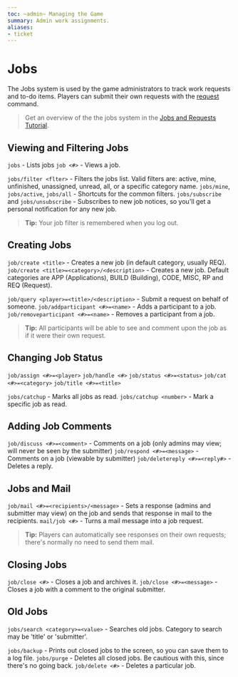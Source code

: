 ```yaml
---
toc: ~admin~ Managing the Game
summary: Admin work assignments.
aliases:
- ticket
---
```

# Jobs

The Jobs system is used by the game administrators to track work requests and to-do items.  Players can submit their own requests with the [request](/help/requests) command.

> Get an overview of the the jobs system in the [Jobs and Requests Tutorial](/help/jobs_tutorial).

## Viewing  and Filtering Jobs

`jobs` - Lists jobs
`job <#>` - Views a job.

`jobs/filter <flter>` - Filters the jobs list. Valid filters are: active, mine, unfinished, unassigned, unread, all, or a specific category name.
`jobs/mine`, `jobs/active`, `jobs/all` - Shortcuts for the common filters.
`jobs/subscribe` and `jobs/unsubscribe` - Subscribes to new job notices, so you'll get a personal notification for any new job.

> **Tip:** Your job filter is remembered when you log out.

## Creating Jobs

`job/create <title>` - Creates a new job (in default category, usually REQ).
`job/create <title>=<category>/<description>` - Creates a new job. Default categories are APP (Applications), BUILD (Building), CODE, MISC, RP and REQ (Request).

`job/query <player>=<title>/<description>` - Submit a request on behalf of someone.
`job/addparticipant <#>=<name>` - Adds a participant to a job.
`job/removeparticipant <#>=<name>` - Removes a participant from a job.

> **Tip:** All participants will be able to see and comment upon the job as if it were their own request.

## Changing Job Status

`job/assign <#>=<player>`                  `job/handle <#>` 
`job/status <#>=<status>`                  `job/cat <#>=<category>` 
`job/title <#>=<title>`   

`jobs/catchup` - Marks all jobs as read.
`jobs/catchup <number>` - Mark a specific job as read.

## Adding Job Comments

`job/discuss <#>=<comment>` - Comments on a job (only admins may view; will never be seen by the submitter)
`job/respond <#>=<message>` - Comments on a job (viewable by submitter)
`job/deletereply <#>=<reply#>` - Deletes a reply.

## Jobs and Mail

`job/mail <#>=<recipients>/<message>` - Sets a response (admins and submitter may view) on the job and sends that response in mail to the recipients.
`mail/job <#>` - Turns a mail message into a job request.

> **Tip:** Players can automatically see responses on their own requests; there's normally no need to send them mail.

## Closing Jobs

`job/close <#>` - Closes a job and archives it.
`job/close <#>=<message>` - Closes a job with a comment to the original submitter.

## Old  Jobs

`jobs/search <category>=<value>` - Searches old jobs. Category to search may be 'title' or 'submitter'.

`jobs/backup` - Prints out closed jobs to the screen, so you can save them to a log file.
`jobs/purge` - Deletes all closed jobs.  Be cautious with this, since there's no going back.
`job/delete <#>` - Deletes a particular job.